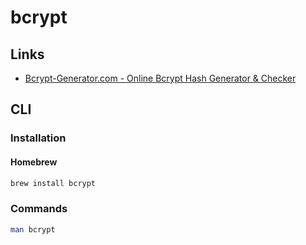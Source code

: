 # bcrypt

## Links

- [Bcrypt-Generator.com - Online Bcrypt Hash Generator & Checker](https://bcrypt-generator.com)

## CLI

### Installation

#### Homebrew

```sh
brew install bcrypt
```

### Commands

```sh
man bcrypt
```

<!-- ### Usage

```sh
#
bcrypt
``` -->

<!--
htpasswd -nbBC 10 USER PASSWORD
-->
